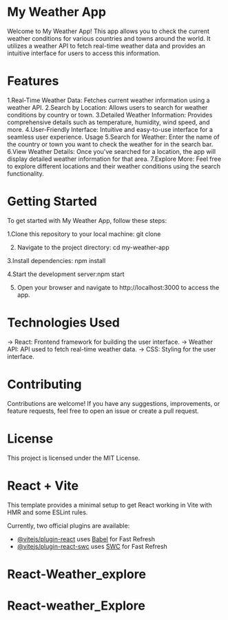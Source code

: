 

# My Weather App

Welcome to My Weather App! This app allows you to check the current weather conditions for various countries and towns around the world. It utilizes a weather API to fetch real-time weather data and provides an intuitive interface for users to access this information.

# Features

1.Real-Time Weather Data: Fetches current weather information using a weather API.
2.Search by Location: Allows users to search for weather conditions by country or town.
3.Detailed Weather Information: Provides comprehensive details such as temperature, humidity, wind speed, and more.
4.User-Friendly Interface: Intuitive and easy-to-use interface for a seamless user experience.
Usage
5.Search for Weather: Enter the name of the country or town you want to check the weather for in the search bar.
6.View Weather Details: Once you've searched for a location, the app will display detailed weather information for that area.
7.Explore More: Feel free to explore different locations and their weather conditions using the search functionality.

# Getting Started

To get started with My Weather App, follow these steps:

1.Clone this repository to your local machine: git clone <repository-url>

2. Navigate to the project directory: cd my-weather-app

3.Install dependencies: npm install

4.Start the development server:npm start

5. Open your browser and navigate to http://localhost:3000 to access the app.

# Technologies Used

-> React: Frontend framework for building the user interface.
-> Weather API: API used to fetch real-time weather data.
-> CSS: Styling for the user interface.

# Contributing
Contributions are welcome! If you have any suggestions, improvements, or feature requests, feel free to open an issue or create a pull request.

# License
This project is licensed under the MIT License.








# React + Vite

This template provides a minimal setup to get React working in Vite with HMR and some ESLint rules.

Currently, two official plugins are available:

- [@vitejs/plugin-react](https://github.com/vitejs/vite-plugin-react/blob/main/packages/plugin-react/README.md) uses [Babel](https://babeljs.io/) for Fast Refresh
- [@vitejs/plugin-react-swc](https://github.com/vitejs/vite-plugin-react-swc) uses [SWC](https://swc.rs/) for Fast Refresh
# React-Weather_explore
# React-weather_Explore
